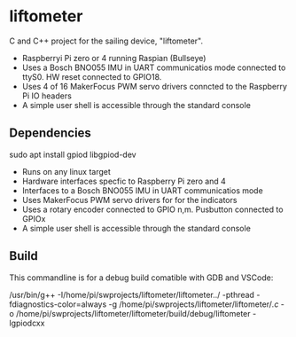 # liftometer
C and C++ project for the  sailing device, "liftometer". 

- Raspberryi Pi zero or 4 running Raspian (Bullseye)
- Uses a Bosch BNO055 IMU in UART communicatios mode connected to ttyS0. HW reset connected to GPIO18.
- Uses 4 of 16 MakerFocus PWM servo drivers conncted to the Raspberry Pi IO headers
- A simple user shell is accessible through the standard console
## Dependencies
  sudo apt install gpiod
  libgpiod-dev


- Runs on any linux target
- Hardware interfaces specfic to Raspberry Pi zero and 4
- Interfaces to a Bosch BNO055 IMU in UART communicatios mode 
- Uses MakerFocus PWM servo drivers for for the indicators
- Uses a rotary encoder connected to GPIO n,m. Pusbutton connected to GPIOx
- A simple user shell is accessible through the standard console

## Build
This commandline is for a debug build comatible with GDB and VSCode:

/usr/bin/g++ -I/home/pi/swprojects/liftometer/liftometer../ -pthread -fdiagnostics-color=always -g /home/pi/swprojects/liftometer/liftometer/*.c* -o /home/pi/swprojects/liftometer/liftometer/build/debug/liftometer -lgpiodcxx


